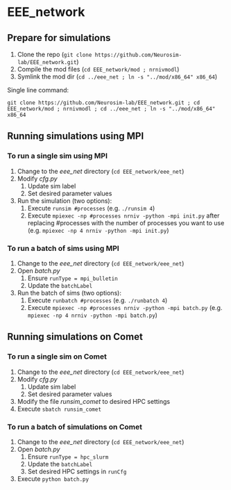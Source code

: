 # EEE_network

## Prepare for simulations

1. Clone the repo (`git clone https://github.com/Neurosim-lab/EEE_network.git`)
2. Compile the mod files (`cd EEE_network/mod ; nrnivmodl`)
3. Symlink the mod dir (`cd ../eee_net ; ln -s "../mod/x86_64" x86_64`)

Single line command:

`git clone https://github.com/Neurosim-lab/EEE_network.git ; cd EEE_network/mod ; nrnivmodl ; cd ../eee_net ; ln -s "../mod/x86_64" x86_64`
	


## Running simulations using MPI

### To run a single sim using MPI 

1. Change to the *eee_net* directory (`cd EEE_network/eee_net`)
2. Modify *cfg.py*
	1. Update sim label
	2. Set desired parameter values
3. Run the simulation (two options):
	1. Execute `runsim #processes` (e.g. `./runsim 4`)
	2. Execute `mpiexec -np #processes nrniv -python -mpi init.py` after replacing #processes with the number of processes you want to use (e.g. `mpiexec -np 4 nrniv -python -mpi init.py`)
	

### To run a batch of sims using MPI 

1. Change to the *eee_net* directory (`cd EEE_network/eee_net`)
2. Open *batch.py*
	1. Ensure `runType = mpi_bulletin`
	2. Update the `batchLabel`
3. Run the batch of sims (two options):
	1. Execute `runbatch #processes` (e.g. `./runbatch 4`)
	2. Execute `mpiexec -np #processes nrniv -python -mpi batch.py` (e.g. `mpiexec -np 4 nrniv -python -mpi batch.py`)




## Running simulations on Comet

### To run a single sim on Comet

1. Change to the *eee_net* directory (`cd EEE_network/eee_net`)
2. Modify *cfg.py*
	1. Update sim label
	2. Set desired parameter values
3. Modify the file *runsim_comet* to desired HPC settings
4. Execute `sbatch runsim_comet`

### To run a batch of simulations on Comet

1. Change to the *eee_net* directory (`cd EEE_network/eee_net`)
2. Open *batch.py*
	1. Ensure `runType = hpc_slurm`
	2. Update the `batchLabel`
	3. Set desired HPC settings in `runCfg`
5. Execute `python batch.py`


